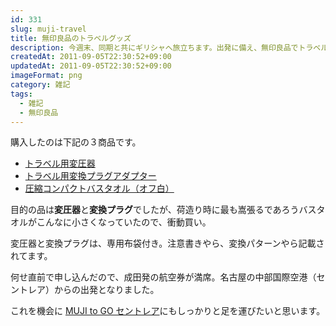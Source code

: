 ```yaml
---
id: 331
slug: muji-travel
title: 無印良品のトラベルグッズ
description: 今週末、同期と共にギリシャへ旅立ちます。出発に備え、無印良品でトラベルグッズを3点購入しました。
createdAt: 2011-09-05T22:30:52+09:00
updatedAt: 2011-09-05T22:30:52+09:00
imageFormat: png
category: 雑記
tags:
  - 雑記
  - 無印良品
---
```


購入したのは下記の３商品です。

* <a href="http://muji.lu/qwPjlN" target="_blank" rel="noopener">トラベル用変圧器</a>
* <a href="http://muji.lu/o3TCDV" target="_blank" rel="noopener">トラベル用変換プラグアダプター</a>
* <a href="http://muji.lu/npLmil" target="_blank" rel="noopener">圧縮コンパクトバスタオル（オフ白）</a>

<capture-image article-id="331" img-file-name="20110904_muji_henatu.jpg" caption="トラベル用変圧器"></capture-image>

<capture-image article-id="331" img-file-name="20110904_muji_plug.jpg" caption="トラベル用変換プラグ"></capture-image>

<capture-image article-id="331" img-file-name="20110904_muji_assuku_t.jpg" caption="圧縮コンパクトバスタオル（オフ白）"></capture-image>

目的の品は**変圧器**と**変換プラグ**でしたが、荷造り時に最も嵩張るであろうバスタオルがこんなに小さくなっていたので、衝動買い。

変圧器と変換プラグは、専用布袋付き。注意書きやら、変換パターンやら記載されてます。

<photo-image article-id="331" img-file-name="20110904_muji_to_go_2.jpg" caption="専用布袋付きの変圧器"></photo-image>

何せ直前で申し込んだので、成田発の航空券が満席。名古屋の中部国際空港（セントレア）からの出発となりました。

これを機会に <a href="http://www.muji.net/satelite/mujitogo/c/shop/centrair.html" target="_blank" rel="noopener">MUJI to GO セントレア</a>にもしっかりと足を運びたいと思います。
